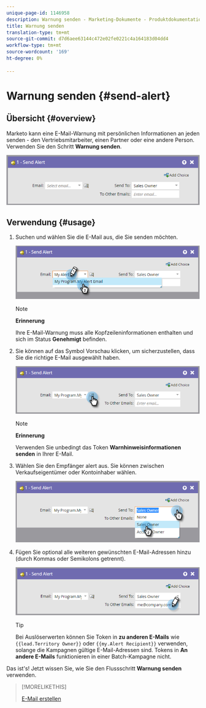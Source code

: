 ```yaml
---
unique-page-id: 1146958
description: Warnung senden - Marketing-Dokumente - Produktdokumentation
title: Warnung senden
translation-type: tm+mt
source-git-commit: d7d6aee63144c472e02fe0221c4a164183d04dd4
workflow-type: tm+mt
source-wordcount: '169'
ht-degree: 0%

---
```



# Warnung senden {#send-alert}

## Übersicht {#overview}

Marketo kann eine E-Mail-Warnung mit persönlichen Informationen an jeden senden - den Vertriebsmitarbeiter, einen Partner oder eine andere Person. Verwenden Sie den Schritt **Warnung senden**.

![](assets/one-1.png)

## Verwendung {#usage}

1. Suchen und wählen Sie die E-Mail aus, die Sie senden möchten.

   ![](assets/two-1.png)

   >[!NOTE]
   >
   >**Erinnerung**
   >
   >Ihre E-Mail-Warnung muss alle Kopfzeileninformationen enthalten und sich im Status **Genehmigt** befinden.

1. Sie können auf das Symbol Vorschau klicken, um sicherzustellen, dass Sie die richtige E-Mail ausgewählt haben.

   ![](assets/three-1.png)

   >[!NOTE]
   >
   >**Erinnerung**
   >
   >Verwenden Sie unbedingt das Token **Warnhinweisinformationen senden** in Ihrer E-Mail.

1. Wählen Sie den Empfänger alert aus. Sie können zwischen Verkaufseigentümer oder Kontoinhaber wählen.

   ![](assets/four-2.png)

1. Fügen Sie optional alle weiteren gewünschten E-Mail-Adressen hinzu (durch Kommas oder Semikolons getrennt).

   ![](assets/five.png)

   >[!TIP]
   >
   >Bei Auslöserwerten können Sie Token in **zu anderen E-Mails** wie `{{lead.Territory Owner}}` oder `{{my.Alert Recipient}}` verwenden, solange die Kampagnen gültige E-Mail-Adressen sind. Tokens in **An andere E-Mails** funktionieren in einer Batch-Kampagne nicht.

Das ist&#39;s! Jetzt wissen Sie, wie Sie den Flussschritt **Warnung senden** verwenden.

>[!MORELIKETHIS]
>
>[E-Mail erstellen](../../../../product-docs/email-marketing/general/creating-an-email/create-an-email.md)

